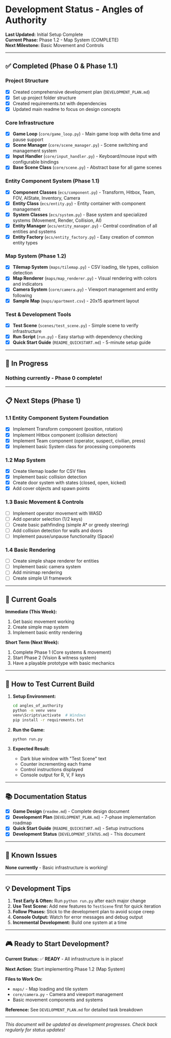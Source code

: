# Development Status - Angles of Authority

**Last Updated:** Initial Setup Complete  
**Current Phase:** Phase 1.2 - Map System (COMPLETE)  
**Next Milestone:** Basic Movement and Controls

---

## ✅ Completed (Phase 0 & Phase 1.1)

### Project Structure
- [x] Created comprehensive development plan (`DEVELOPMENT_PLAN.md`)
- [x] Set up project folder structure
- [x] Created requirements.txt with dependencies
- [x] Updated main readme to focus on design concepts

### Core Infrastructure
- [x] **Game Loop** (`core/game_loop.py`) - Main game loop with delta time and pause support
- [x] **Scene Manager** (`core/scene_manager.py`) - Scene switching and management system
- [x] **Input Handler** (`core/input_handler.py`) - Keyboard/mouse input with configurable bindings
- [x] **Base Scene Class** (`core/scene.py`) - Abstract base for all game scenes

### Entity Component System (Phase 1.1)
- [x] **Component Classes** (`ecs/component.py`) - Transform, Hitbox, Team, FOV, AIState, Inventory, Camera
- [x] **Entity Class** (`ecs/entity.py`) - Entity container with component management
- [x] **System Classes** (`ecs/system.py`) - Base system and specialized systems (Movement, Render, Collision, AI)
- [x] **Entity Manager** (`ecs/entity_manager.py`) - Central coordination of all entities and systems
- [x] **Entity Factory** (`ecs/entity_factory.py`) - Easy creation of common entity types

### Map System (Phase 1.2)
- [x] **Tilemap System** (`maps/tilemap.py`) - CSV loading, tile types, collision detection
- [x] **Map Renderer** (`maps/map_renderer.py`) - Visual rendering with colors and indicators
- [x] **Camera System** (`core/camera.py`) - Viewport management and entity following
- [x] **Sample Map** (`maps/apartment.csv`) - 20x15 apartment layout

### Test & Development Tools
- [x] **Test Scene** (`scenes/test_scene.py`) - Simple scene to verify infrastructure
- [x] **Run Script** (`run.py`) - Easy startup with dependency checking
- [x] **Quick Start Guide** (`README_QUICKSTART.md`) - 5-minute setup guide

---

## 🚧 In Progress

### Nothing currently - Phase 0 complete!

---

## 📋 Next Steps (Phase 1)

### 1.1 Entity Component System Foundation
- [x] Implement Transform component (position, rotation)
- [x] Implement Hitbox component (collision detection)
- [x] Implement Team component (operator, suspect, civilian, press)
- [x] Implement basic System class for processing components

### 1.2 Map System
- [x] Create tilemap loader for CSV files
- [x] Implement basic collision detection
- [x] Create door system with states (closed, open, kicked)
- [x] Add cover objects and spawn points

### 1.3 Basic Movement & Controls
- [ ] Implement operator movement with WASD
- [ ] Add operator selection (1/2 keys)
- [ ] Create basic pathfinding (simple A* or greedy steering)
- [ ] Add collision detection for walls and doors
- [ ] Implement pause/unpause functionality (Space)

### 1.4 Basic Rendering
- [ ] Create simple shape renderer for entities
- [ ] Implement basic camera system
- [ ] Add minimap rendering
- [ ] Create simple UI framework

---

## 🎯 Current Goals

**Immediate (This Week):**
1. Get basic movement working
2. Create simple map system
3. Implement basic entity rendering

**Short Term (Next Week):**
1. Complete Phase 1 (Core systems & movement)
2. Start Phase 2 (Vision & witness system)
3. Have a playable prototype with basic mechanics

---

## 🔧 How to Test Current Build

1. **Setup Environment:**
   ```bash
   cd angles_of_authority
   python -m venv venv
   venv\Scripts\activate  # Windows
   pip install -r requirements.txt
   ```

2. **Run the Game:**
   ```bash
   python run.py
   ```

3. **Expected Result:**
   - Dark blue window with "Test Scene" text
   - Counter incrementing each frame
   - Control instructions displayed
   - Console output for R, V, F keys

---

## 📚 Documentation Status

- [x] **Game Design** (`readme.md`) - Complete design document
- [x] **Development Plan** (`DEVELOPMENT_PLAN.md`) - 7-phase implementation roadmap
- [x] **Quick Start Guide** (`README_QUICKSTART.md`) - Setup instructions
- [x] **Development Status** (`DEVELOPMENT_STATUS.md`) - This document

---

## 🐛 Known Issues

**None currently** - Basic infrastructure is working!

---

## 💡 Development Tips

1. **Test Early & Often:** Run `python run.py` after each major change
2. **Use Test Scene:** Add new features to `TestScene` first for quick iteration
3. **Follow Phases:** Stick to the development plan to avoid scope creep
4. **Console Output:** Watch for error messages and debug output
5. **Incremental Development:** Build one system at a time

---

## 🎮 Ready to Start Development?

**Current Status:** ✅ **READY** - All infrastructure is in place!

**Next Action:** Start implementing Phase 1.2 (Map System)

**Files to Work On:**
- `maps/` - Map loading and tile system
- `core/camera.py` - Camera and viewport management
- Basic movement components and systems

**Reference:** See `DEVELOPMENT_PLAN.md` for detailed task breakdown

---

*This document will be updated as development progresses. Check back regularly for status updates!*
